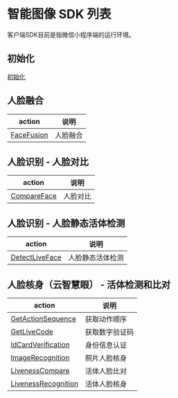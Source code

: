# 智能图像 SDK 列表

客户端SDK目前是指微信小程序端的运行环境。

## 初始化
[初始化](./初始化.md)

## 人脸融合

| action | 说明
| --- | ---
| [FaceFusion](./人脸融合.md) | 人脸融合

## 人脸识别 - 人脸对比

| action | 说明
| --- | ---
| [CompareFace](./人脸对比.md) | 人脸对比


## 人脸识别 - 人脸静态活体检测

| action | 说明
| --- | ---
| [DetectLiveFace](./人脸静态活体检测.md) | 人脸静态活体检测

## 人脸核身（云智慧眼） - 活体检测和比对

| action | 说明
| --- | ---
| [GetActionSequence](./获取动作顺序.md) | 获取动作顺序
| [GetLiveCode](./获取数字验证码.md) | 获取数字验证码
| [IdCardVerification](./身份信息认证.md) | 身份信息认证
| [ImageRecognition](./照片人脸核身.md) | 照片人脸核身
| [LivenessCompare](./活体人脸比对.md) | 活体人脸比对
| [LivenessRecognition](./活体人脸核身.md) | 活体人脸核身